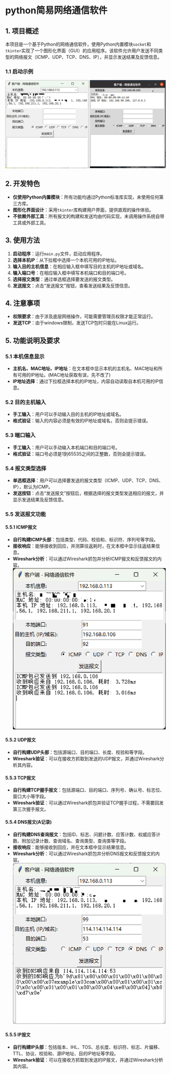 # python简易网络通信软件

## 1. 项目概述
本项目是一个基于Python的网络通信软件，使用Python内置模块`socket`和`tkinter`实现了一个图形化界面（GUI）的应用程序。该软件允许用户发送不同类型的网络报文（ICMP、UDP、TCP、DNS、IP），并显示发送结果及反馈信息。

### 1.1 启动示例
![启动示例](attachments/Overview.jpg)

## 2. 开发特色
- **仅使用Python内置模块**：所有功能均通过Python标准库实现，未使用任何第三方库。
- **图形化界面设计**：采用`tkinter`库构建用户界面，提供直观的操作体验。
- **不依赖外部工具**：所有报文的构建和发送均由代码实现，未调用操作系统自带工具或外部工具。

## 3. 使用方法
1. **启动程序**：运行`main.py`文件，启动应用程序。
2. **选择本机IP**：从下拉框中选择一个本机可用的IP地址。
3. **输入目的主机信息**：在相应输入框中填写目的主机的IP地址或域名。
4. **输入端口号**：在相应输入框中填写本机端口和目的端口号。
5. **选择报文类型**：通过单选框选择要发送的报文类型。
6. **发送报文**：点击“发送报文”按钮，查看发送结果及反馈信息。

## 4. 注意事项
- **权限要求**：由于涉及底层网络操作，可能需要管理员权限才能正常运行。
- **发送TCP**：由于windows限制，发送TCP包时只能在Linux运行。

## 5. 功能说明及要求

### 5.1 本机信息显示
- **主机名、MAC地址、IP地址**：在文本框中显示本机的主机名、MAC地址和所有可用的IP地址。(MAC地址获取有误，先不改了)
- **IP地址选择**：通过下拉框选择本机的IP地址，内容自动读取自本机可用的IP信息。

### 5.2 目的主机输入
- **手工输入**：用户可以手动输入目的主机的IP地址或域名。
- **格式验证**：输入的内容必须是有效的IP地址或域名，否则会提示错误。

### 5.3 端口输入
- **手工输入**：用户可以手动输入本机端口和目的端口号。
- **格式验证**：端口号必须是1到65535之间的正整数，否则会提示错误。

### 5.4 报文类型选择
- **单选框选择**：用户可以选择要发送的报文类型（ICMP、UDP、TCP、DNS、IP），默认为ICMP。
- **发送按钮**：点击“发送报文”按钮后，根据选择的报文类型发送相应的报文，并显示发送结果及反馈信息。

### 5.5 发送报文功能

#### 5.5.1 ICMP报文
- **自行构建ICMP头部**：包括类型、代码、校验和、标识符、序列号等字段。
- **接收响应**：能够接收到回应，并测算往返耗时，在文本框中显示往返结果信息。
- **Wireshark分析**：可以通过Wireshark抓包并分析ICMP报文和反馈报文的内容。
![ICMP](attachments/ICMP.png)

#### 5.5.2 UDP报文
- **自行构建UDP头部**：包括源端口、目的端口、长度、校验和等字段。
- **Wireshark验证**：可以在接收方抓取到发送的UDP报文，并通过Wireshark分析其内容。

#### 5.5.3 TCP报文
- **自行构建TCP握手报文**：包括源端口、目的端口、序列号、确认号、标志位、窗口大小等字段。
- **Wireshark验证**：可以通过Wireshark抓包并验证TCP握手过程，不需要回发第三次握手报文。

#### 5.5.4 DNS报文(A记录)
- **自行构建DNS查询报文**：包括ID、标志、问题计数、应答计数、权威应答计数、附加记录计数、查询域名、查询类型、查询类等字段。
- **接收响应**：能够接收到回应，并在文本框中显示结果信息。
- **Wireshark分析**：可以通过Wireshark抓包并分析DNS报文和反馈报文的内容。
![DNS](attachments/DNS.png)

#### 5.5.5 IP报文
- **自行构建IP头部**：包括版本、IHL、TOS、总长度、标识符、标志、片偏移、TTL、协议、校验和、源IP地址、目的IP地址等字段。
- **Wireshark验证**：可以在接收方抓取到发送的IP报文，并通过Wireshark分析其内容。
